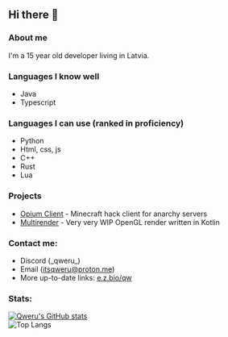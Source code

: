 ## Hi there 👋

### About me
I'm a 15 year old developer living in Latvia.
### Languages I know well
- Java
- Typescript
### Languages I can use (ranked in proficiency) 
- Python
- Html, css, js
- C++
- Rust
- Lua
### Projects
- [Opium Client](https://discord.gg/CYvvy2ND5x) - Minecraft hack client for anarchy servers
- [Multirender](https://github.com/gkursi/multirender) - Very very WIP OpenGL render written in Kotlin
### Contact me:
- Discord (\_qweru\_)
- Email (itsqweru@proton.me)
- More up-to-date links: [e.z.bio/qw](https://e-z.bio/qw)
### Stats:
  [![Qweru's GitHub stats](https://github-readme-stats.vercel.app/api?username=gkursi&show_icons=true&theme=radical&show=prs_merged)](https://github.com/anuraghazra/github-readme-stats)<br>
  ![Top Langs](https://github-readme-stats.vercel.app/api/top-langs/?username=gkursi&theme=radical)
